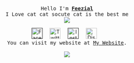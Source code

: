 <p align="center">
 <br>
 <samp>
 Hello I'm <b><a href="">Feezial</a></b>
  <br>I Love cat cat socute cat is the best me<br>
  <samp>
   
   <img src="https://cdn.discordapp.com/attachments/820283198747574292/889519941248778240/giphy.gif" >
   
   
  <p align="center">
      <a rel="nofollow noopener noreferrer" target="_blank" href="">
        <img src="https://media.discordapp.net/attachments/802266980873666600/866302320630693918/162-1622540_8bit-icons-02-8-bit-facebook-icon-removebg-preview_1.png" width="30px" alt="Facebook"></a>
          &nbsp; 
          &nbsp;
      <a rel="nofollow noopener noreferrer" target="_blank" href="#">
        <img src="https://media.discordapp.net/attachments/802266980873666600/866383726199701545/png-clipart-logo-pixel-bit-computer-icons-pixel-fortnite-blue-angle-removebg-preview_4_1_1.png" width="30px" alt="Twitter"></a>   
          &nbsp; 
          &nbsp;
      <a rel="nofollow noopener noreferrer" target="_blank" href="">
        <img src="https://media.discordapp.net/attachments/802266980873666600/866303739388362832/31c29e1581fabdf_1.png" width="30px" alt="Instargam"></a>
          &nbsp; 
          &nbsp;
      <a rel="nofollow noopener noreferrer" target="_blank" href="#">
        <img src="https://media.discordapp.net/attachments/802266980873666600/866305034890248192/DYWdMjmWkAMUxj9-removebg-preview.png" width="30px" alt="Discord"></a>   
          &nbsp; 
          &nbsp;
    <samp>
    <br>You can visit my website at <a rel="nofollow noopener noreferrer" target="_blank" href="">My Website</a></b>.<br>
   <br><img src="https://discord.c99.nl/widget/theme-2/670988132182654986.png">
    </samp>
  </p> 
</p>

